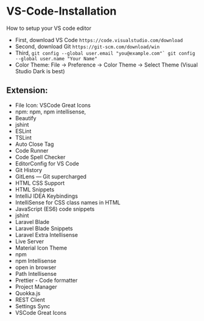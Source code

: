 # VS-Code-Installation
How to setup your VS code editor 

* First, download VS Code `https://code.visualstudio.com/download`
* Second, download Git `https://git-scm.com/download/win`
* Third,
   ```git config --global user.email "you@example.com"`
   git config --global user.name "Your Name"```
* Color Theme: File -> Preference -> Color Theme -> Select Theme (Visual Studio Dark is best)

## Extension:
* File Icon: VSCode Great Icons
* npm: npm, npm intellisense,
* Beautify
* jshint
* ESLint
* TSLint 
* Auto Close Tag
* Code Runner
* Code Spell Checker
* EditorConfig for VS Code
* Git History
* GitLens — Git supercharged
* HTML CSS Support
* HTML Snippets
* IntelliJ IDEA Keybindings
* IntelliSense for CSS class names in HTML
* JavaScript (ES6) code snippets
* jshint
* Laravel Blade
* Laravel Blade Snippets
* Laravel Extra Intellisense
* Live Server
* Material Icon Theme
* npm
* npm Intellisense
* open in browser
* Path Intellisense
* Prettier - Code formatter
* Project Manager
* Quokka.js
* REST Client
* Settings Sync
* VSCode Great Icons







